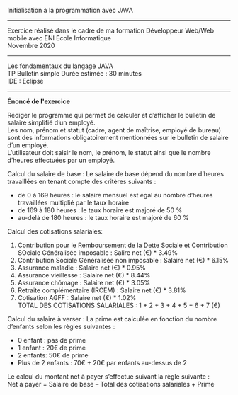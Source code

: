 Initialisation à la programmation avec JAVA 
*******************************************
Exercice réalisé dans le cadre de ma formation Développeur Web/Web mobile avec ENI Ecole Informatique  
Novembre 2020  
*******************************************
Les fondamentaux du langage JAVA   
TP Bulletin simple 
Durée estimée : 30 minutes  
IDE : Eclipse  
*******************************************
__Énoncé de l'exercice__

Rédiger le programme qui permet de calculer et d’afficher le bulletin de salaire simplifié
d’un employé.  
Les nom, prénom et statut (cadre, agent de maîtrise, employé de bureau) sont des
informations obligatoirement mentionnées sur le bulletin de salaire d’un employé.  
L’utilisateur doit saisir le nom, le prénom, le statut ainsi que le nombre d’heures effectuées
par un employé.  

Calcul du salaire de base :
Le salaire de base dépend du nombre d’heures travaillées en tenant compte des critères
suivants :
- de 0 à 169 heures : le salaire mensuel est égal au nombre d’heures travaillées
multiplié par le taux horaire
- de 169 à 180 heures : le taux horaire est majoré de 50 %
- au-delà de 180 heures : le taux horaire est majoré de 60 %

Calcul des cotisations salariales:
1. Contribution pour le Remboursement de la Dette Sociale et Contribution SOciale Généralisée imposable : Salire net (€) * 3.49%
2. Contribution Sociale Généralisée non imposable : Salaire net (€) * 6.15%  
3. Assurance maladie : Salaire net (€) * 0.95%  
4. Assurance vieillesse : Salaire net (€) * 8.44%  
5. Assurance chômage : Salaire net (€) * 3.05%  
6. Retraite complémentaire (IRCEM) : Salaire net (€) * 3.81%  
7. Cotisation AGFF : Salaire net (€) * 1.02%  
TOTAL DES COTISATIONS SALARIALES : 1 + 2 + 3 + 4 + 5 + 6 + 7 (€)


Calcul du salaire à verser :
La prime est calculée en fonction du nombre d’enfants selon les règles suivantes :  
- 0 enfant : pas de prime  
- 1 enfant : 20€ de prime  
- 2 enfants: 50€ de prime  
- Plus de 2 enfants : 70€ + 20€ par enfants au-dessus de 2  

Le calcul du montant net à payer s’effectue suivant la règle suivante :  
Net à payer = Salaire de base – Total des cotisations salariales + Prime
